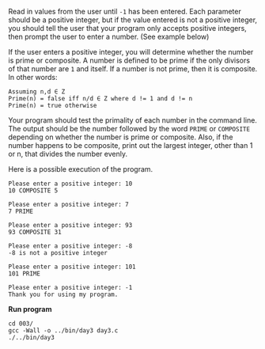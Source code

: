 Read in values from the user until `-1` has been entered. 
Each parameter should be a positive integer, but if the value entered is not a positive integer, you should tell the user that your program only accepts positive integers, then prompt the user to enter a number.
(See example below)

If the user enters a positive integer, you will determine whether the number is prime or composite.
A number is defined to be prime if the only divisors of that number are `1` and itself.
If a number is not prime, then it is composite. 
In other words:

```
Assuming n,d ∈ Z
Prime(n) = false iff n/d ∈ Z where d != 1 and d != n
Prime(n) = true otherwise
```

Your program should test the primality of each number in the command line. 
The output should be the number followed by the word `PRIME` or `COMPOSITE` depending on whether the number is prime or composite. 
Also, if the number happens to be composite, print out the largest integer, other than 1 or n, that divides the number evenly.

Here is a possible execution of the program.

```
Please enter a positive integer: 10
10 COMPOSITE 5

Please enter a positive integer: 7
7 PRIME

Please enter a positive integer: 93
93 COMPOSITE 31

Please enter a positive integer: -8
-8 is not a positive integer

Please enter a positive integer: 101
101 PRIME

Please enter a positive integer: -1
Thank you for using my program. 
```

**Run program**

```
cd 003/
gcc -Wall -o ../bin/day3 day3.c
./../bin/day3
```

